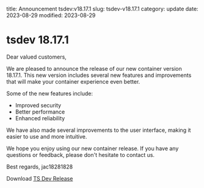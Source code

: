 title: Announcement tsdev:v18.17.1
slug: tsdev-v18.17.1
category: update
date: 2023-08-29
modified: 2023-08-29

# tsdev 18.17.1

Dear valued customers,

We are pleased to announce the release of our new container version 18.17.1. This new version includes several new features and improvements that will make your container experience even better.

Some of the new features include:

- Improved security
- Better performance
- Enhanced reliability

We have also made several improvements to the user interface, making it easier to use and more intuitive.

We hope you enjoy using our new container release. If you have any questions or feedback, please don't hesitate to contact us.

Best regards,
jac18281828

Download [TS Dev Release](https://github.com/jac18281828/tsdev/pkgs/container/tsdev/123111765?tag=v18.17.1)
